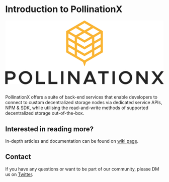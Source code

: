 # Introduction to PollinationX
![PollinationX logo](https://github.com/PollinationX/static-assets/raw/main/image/pollinationx_logo.svg)

## 

PollinationX offers a suite of back-end services that enable developers to connect to custom decentralized storage nodes via dedicated service APIs, NPM & SDK, while utilising the read-and-write methods of supported decentralized storage out-of-the-box.


## Interested in reading more?

In-depth articles and documentation can be found on
 [wiki page](https://wiki.pollinationx.io).

## Contact

If you have any questions or want to be part of our community, please DM us on [Twitter](https://twitter.com/pollinationx_io).